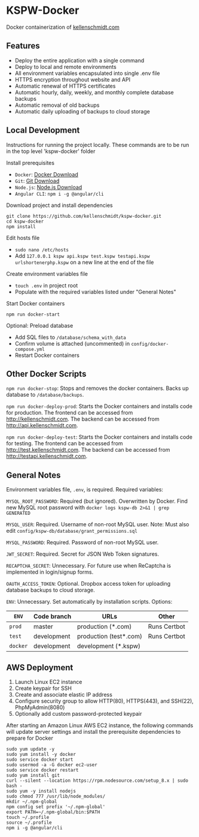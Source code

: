 # KSPW-Docker

Docker containerization of [kellenschmidt.com](https://kellenschmidt.com)

## Features

* Deploy the entire application with a single command
* Deploy to local and remote environments
* All environment variables encapsulated into single .env file
* HTTPS encryption throughout website and API
* Automatic renewal of HTTPS certificates
* Automatic hourly, daily, weekly, and monthly complete database backups
* Automatic removal of old backups
* Automatic daily uploading of backups to cloud storage

## Local Development

Instructions for running the project locally. These commands are to be run in the top level 'kspw-docker' folder

Install prerequisites

* `Docker`: [Docker Download](https://store.docker.com/search?type=edition&offering=community)
* `Git`: [Git Download](https://git-scm.com/downloads)
* `Node.js`: [Node.js Download](https://nodejs.org/en/download/)
* `Angular CLI`: `npm i -g @angular/cli`

Download project and install dependencies

```Shell
git clone https://github.com/kellenschmidt/kspw-docker.git
cd kspw-docker
npm install
```

Edit hosts file

* `sudo nano /etc/hosts`
* Add `127.0.0.1 kspw api.kspw test.kspw testapi.kspw urlshortenerphp.kspw` on a new line at the end of the file

Create environment variables file

* `touch .env` in project root
* Populate with the required variables listed under "General Notes"

Start Docker containers

```Shell
npm run docker-start
```

Optional: Preload database

* Add SQL files to `/database/schema_with_data`
* Confirm volume is attached (uncommented) in `config/docker-compose.yml`
* Restart Docker containers

## Other Docker Scripts

`npm run docker-stop`: Stops and removes the docker containers. Backs up database to `/database/backups`.

`npm run docker-deploy-prod`: Starts the Docker containers and installs code for production. The frontend can be accessed from http://kellenschmidt.com. The backend can be accessed from http://api.kellenschmidt.com.

`npm run docker-deploy-test`: Starts the Docker containers and installs code for testing. The frontend can be accessed from http://test.kellenschmidt.com. The backend can be accessed from http://testapi.kellenschmidt.com.

## General Notes

Environment variables file, `.env`, is required. Required variables:

`MYSQL_ROOT_PASSWORD`: Required (but ignored). Overwritten by Docker. Find new MySQL root password with `docker logs kspw-db 2>&1 | grep GENERATED`

`MYSQL_USER`: Required. Username of non-root MySQL user. Note: Must also edit `config/kspw-db/database/grant_permissions.sql`

`MYSQL_PASSWORD`: Required. Password of non-root MySQL user.

`JWT_SECRET`: Required. Secret for JSON Web Token signatures.

`RECAPTCHA_SECRET`: Unnecessary. For future use when ReCaptcha is implemented in login/signup forms.

`OAUTH_ACCESS_TOKEN`: Optional. Dropbox access token for uploading database backups to cloud storage.

`ENV`: Unnecessary. Set automatically by installation scripts. Options:

| `ENV`     | Code branch   | URLs                    | Other            |
| --------- | ------------- | ----------------------- | ---------------- |
| `prod`    | master        | production (*.com)      | Runs Certbot     |
| `test`    | development   | production (test*.com)  | Runs Certbot     |
| `docker`  | development   | development (*.kspw)    |                  |

## AWS Deployment

1. Launch Linux EC2 instance
2. Create keypair for SSH
3. Create and associate elastic IP address
4. Configure security group to allow HTTP(80), HTTPS(443), and SSH(22), PhpMyAdmin(8080)
5. Optionally add custom password-protected keypair

After starting an Amazon Linux AWS EC2 instance, the following commands will update server settings and install the prerequisite dependencies to prepare for Docker

```Shell
sudo yum update -y
sudo yum install -y docker
sudo service docker start
sudo usermod -a -G docker ec2-user
sudo service docker restart
sudo yum install git
curl --silent --location https://rpm.nodesource.com/setup_8.x | sudo bash -
sudo yum -y install nodejs
sudo chmod 777 /usr/lib/node_modules/
mkdir ~/.npm-global
npm config set prefix '~/.npm-global'
export PATH=~/.npm-global/bin:$PATH
touch ~/.profile
source ~/.profile
npm i -g @angular/cli
```
